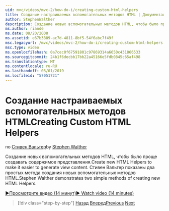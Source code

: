 ```yaml
---
uid: mvc/videos/mvc-2/how-do-i/creating-custom-html-helpers
title: Создание настраиваемых вспомогательных методов HTML | Документация Майкрософт
author: StephenWalther
description: Создание новых вспомогательных методов HTML, чтобы было проще создавать содержимое представления. Стивен Вальтер показаны два простых метода создания новых вспомогательных методов HTML.
ms.author: riande
ms.date: 08/20/2008
ms.assetid: e67b3889-ac7d-4811-8bf5-54f6abc7f49f
msc.legacyurl: /mvc/videos/mvc-2/how-do-i/creating-custom-html-helpers
msc.type: video
ms.openlocfilehash: 0a7cec0f67591801c97869314a6650c431866533
ms.sourcegitcommit: 24b1f6decbb17bb22a45166e5fdb0845c65af498
ms.translationtype: MT
ms.contentlocale: ru-RU
ms.lasthandoff: 03/01/2019
ms.locfileid: "57051721"
---
```

<a name="creating-custom-html-helpers"></a><span data-ttu-id="3cf73-104">Создание настраиваемых вспомогательных методов HTML</span><span class="sxs-lookup"><span data-stu-id="3cf73-104">Creating Custom HTML Helpers</span></span>
====================
<span data-ttu-id="3cf73-105">по [Стивен Вальтер](https://github.com/StephenWalther)</span><span class="sxs-lookup"><span data-stu-id="3cf73-105">by [Stephen Walther](https://github.com/StephenWalther)</span></span>

<span data-ttu-id="3cf73-106">Создание новых вспомогательных методов HTML, чтобы было проще создавать содержимое представления.</span><span class="sxs-lookup"><span data-stu-id="3cf73-106">Create new HTML Helpers to make it easier to generate view content.</span></span> <span data-ttu-id="3cf73-107">Стивен Вальтер показаны два простых метода создания новых вспомогательных методов HTML.</span><span class="sxs-lookup"><span data-stu-id="3cf73-107">Stephen Walther demonstrates two simple methods of creating new HTML Helpers.</span></span>

[<span data-ttu-id="3cf73-108">&#9654;Просмотрите видео (14 минут)</span><span class="sxs-lookup"><span data-stu-id="3cf73-108">&#9654; Watch video (14 minutes)</span></span>](https://channel9.msdn.com/Blogs/ASP-NET-Site-Videos/creating-custom-html-helpers)

> [!div class="step-by-step"]
> <span data-ttu-id="3cf73-109">[Назад](creating-unit-tests-for-aspnet-mvc-applications.md)
> [Вперед](creating-model-classes-with-linq-to-sql.md)</span><span class="sxs-lookup"><span data-stu-id="3cf73-109">[Previous](creating-unit-tests-for-aspnet-mvc-applications.md)
[Next](creating-model-classes-with-linq-to-sql.md)</span></span>
